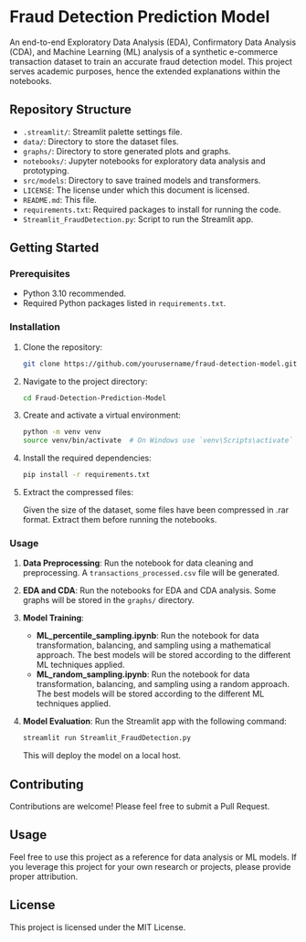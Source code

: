 # Fraud Detection Prediction Model

An end-to-end Exploratory Data Analysis (EDA), Confirmatory Data Analysis (CDA), and Machine Learning (ML) analysis of a synthetic e-commerce transaction dataset to train an accurate fraud detection model. This project serves academic purposes, hence the extended explanations within the notebooks.

## Repository Structure

- `.streamlit/`: Streamlit palette settings file.
- `data/`: Directory to store the dataset files.
- `graphs/`: Directory to store generated plots and graphs.
- `notebooks/`: Jupyter notebooks for exploratory data analysis and prototyping.
- `src/models`: Directory to save trained models and transformers.
- `LICENSE`: The license under which this document is licensed.
- `README.md`: This file.
- `requirements.txt`: Required packages to install for running the code.
- `Streamlit_FraudDetection.py`: Script to run the Streamlit app.

## Getting Started

### Prerequisites

- Python 3.10 recommended.
- Required Python packages listed in `requirements.txt`.

### Installation

1. Clone the repository:

    ```sh
    git clone https://github.com/yourusername/fraud-detection-model.git
    ```

2. Navigate to the project directory:

    ```sh
    cd Fraud-Detection-Prediction-Model
    ```

3. Create and activate a virtual environment:

    ```sh
    python -m venv venv
    source venv/bin/activate  # On Windows use `venv\Scripts\activate`
    ```

4. Install the required dependencies:

    ```sh
    pip install -r requirements.txt
    ```

5. Extract the compressed files:

    Given the size of the dataset, some files have been compressed in .rar format. Extract them before running the notebooks.


### Usage

1. **Data Preprocessing**: Run the notebook for data cleaning and preprocessing. A `transactions_processed.csv` file will be generated.

2. **EDA and CDA**: Run the notebooks for EDA and CDA analysis. Some graphs will be stored in the `graphs/` directory.

3. **Model Training**:
   - **ML_percentile_sampling.ipynb**: Run the notebook for data transformation, balancing, and sampling using a mathematical approach. The best models will be stored according to the different ML techniques applied.
   - **ML_random_sampling.ipynb**: Run the notebook for data transformation, balancing, and sampling using a random approach. The best models will be stored according to the different ML techniques applied.

4. **Model Evaluation**: Run the Streamlit app with the following command:

    ```sh
    streamlit run Streamlit_FraudDetection.py
    ```

    This will deploy the model on a local host.

## Contributing

Contributions are welcome! Please feel free to submit a Pull Request.

## Usage

Feel free to use this project as a reference for data analysis or ML models. If you leverage this project for your own research or projects, please provide proper attribution.

## License

This project is licensed under the MIT License.
